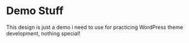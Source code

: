 # Demo Stuff
This design is just a demo i need to use for practicing WordPress theme development, nothing special!
